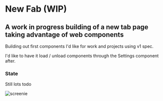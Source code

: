 # New Fab (WIP)

## A work in progress building of a new tab page taking advantage of web components

Building out first components I'd like for work and projects using v1 spec.

I'd like to have it load / unload components through the Settings component after.

### State

Still lots todo

![screenie](https://i.imgur.com/e0jURdv.png)
